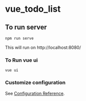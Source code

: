 # vue_todo_list

## To run server
```
npm run serve
```
This will run on http://localhost:8080/

### To Run vue ui
```
vue ui
```

### Customize configuration
See [Configuration Reference](https://cli.vuejs.org/config/).

